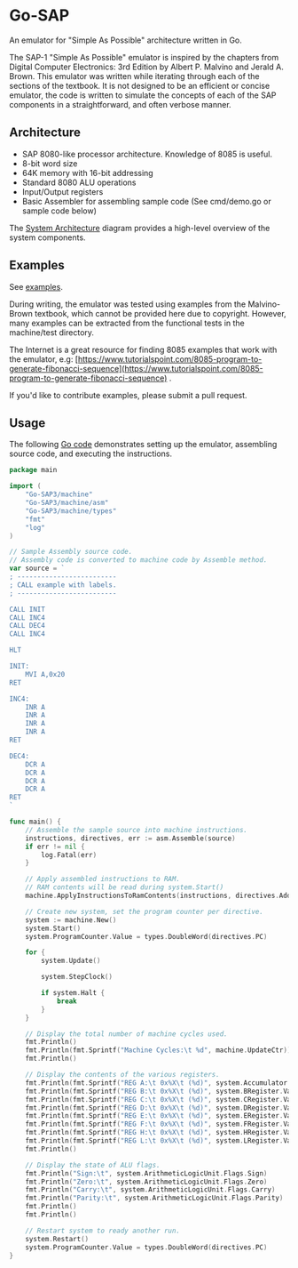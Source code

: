 # Go-SAP

An emulator for "Simple As Possible" architecture written in Go.

The SAP-1 "Simple As Possible" emulator is inspired by the chapters from Digital Computer Electronics: 3rd Edition by
Albert P. Malvino and Jerald A. Brown. This emulator was written while iterating through each of the sections of the
textbook. It is not designed to be an efficient or concise emulator, the code is written to simulate the concepts of
each of the SAP components in a straightforward, and often verbose manner.

## Architecture

- SAP 8080-like processor architecture. Knowledge of 8085 is useful.
- 8-bit word size
- 64K memory with 16-bit addressing
- Standard 8080 ALU operations
- Input/Output registers
- Basic Assembler for assembling sample code (See cmd/demo.go or sample code below)

The [System Architecture](docs/SAP_Overview.png) diagram provides a high-level overview of the system components.

## Examples

See [examples](src/examples.src).

During writing, the emulator was tested using examples from the Malvino-Brown textbook, which cannot be provided here
due to copyright. However, many examples can be extracted from the functional tests in the machine/test directory.

The Internet is a great resource for finding 8085 examples that work with the emulator,
e.g: [https://www.tutorialspoint.com/8085-program-to-generate-fibonacci-sequence](https://www.tutorialspoint.com/8085-program-to-generate-fibonacci-sequence)
.

If you'd like to contribute examples, please submit a pull request.

## Usage

The following [Go code](docs/example.go) demonstrates setting up the emulator, assembling source code, and executing the
instructions.

```Go
package main

import (
    "Go-SAP3/machine"
    "Go-SAP3/machine/asm"
    "Go-SAP3/machine/types"
    "fmt"
    "log"
)

// Sample Assembly source code.
// Assembly code is converted to machine code by Assemble method.
var source = `
; -------------------------
; CALL example with labels.
; -------------------------

CALL INIT
CALL INC4
CALL DEC4
CALL INC4

HLT

INIT:
    MVI A,0x20
RET

INC4:
    INR A
    INR A
    INR A
    INR A
RET

DEC4:
    DCR A
    DCR A
    DCR A
    DCR A
RET
`

func main() {
    // Assemble the sample source into machine instructions.
    instructions, directives, err := asm.Assemble(source)
    if err != nil {
        log.Fatal(err)
    }

    // Apply assembled instructions to RAM.
    // RAM contents will be read during system.Start()
    machine.ApplyInstructionsToRamContents(instructions, directives.Address)

    // Create new system, set the program counter per directive.
    system := machine.New()
    system.Start()
    system.ProgramCounter.Value = types.DoubleWord(directives.PC)

    for {
        system.Update()

        system.StepClock()

        if system.Halt {
            break
        }
    }

    // Display the total number of machine cycles used.
    fmt.Println()
    fmt.Println(fmt.Sprintf("Machine Cycles:\t %d", machine.UpdateCtr))
    fmt.Println()

    // Display the contents of the various registers.
    fmt.Println(fmt.Sprintf("REG A:\t 0x%X\t (%d)", system.Accumulator.Value, system.Accumulator.Value))
    fmt.Println(fmt.Sprintf("REG B:\t 0x%X\t (%d)", system.BRegister.Value, system.BRegister.Value))
    fmt.Println(fmt.Sprintf("REG C:\t 0x%X\t (%d)", system.CRegister.Value, system.CRegister.Value))
    fmt.Println(fmt.Sprintf("REG D:\t 0x%X\t (%d)", system.DRegister.Value, system.DRegister.Value))
    fmt.Println(fmt.Sprintf("REG E:\t 0x%X\t (%d)", system.ERegister.Value, system.ERegister.Value))
    fmt.Println(fmt.Sprintf("REG F:\t 0x%X\t (%d)", system.FRegister.Value, system.FRegister.Value))
    fmt.Println(fmt.Sprintf("REG H:\t 0x%X\t (%d)", system.HRegister.Value, system.HRegister.Value))
    fmt.Println(fmt.Sprintf("REG L:\t 0x%X\t (%d)", system.LRegister.Value, system.LRegister.Value))
    fmt.Println()

    // Display the state of ALU flags.
    fmt.Println("Sign:\t", system.ArithmeticLogicUnit.Flags.Sign)
    fmt.Println("Zero:\t", system.ArithmeticLogicUnit.Flags.Zero)
    fmt.Println("Carry:\t", system.ArithmeticLogicUnit.Flags.Carry)
    fmt.Println("Parity:\t", system.ArithmeticLogicUnit.Flags.Parity)
    fmt.Println()
    fmt.Println()

    // Restart system to ready another run.
    system.Restart()
    system.ProgramCounter.Value = types.DoubleWord(directives.PC)
}
```